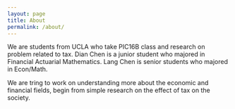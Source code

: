 ```yaml
---
layout: page
title: About
permalink: /about/
---
```


We are students from UCLA who take PIC16B class and research on problem related to tax. Dian Chen is a junior student who majored in Financial Actuarial Mathematics. Lang Chen is senior students who majored in Econ/Math.

We are tring to work on understanding more about the economic and financial fields, begin from simple research on the effect of tax on the society.


